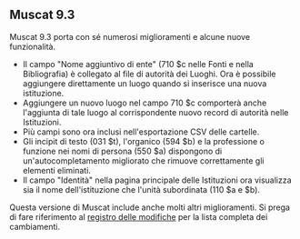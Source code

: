 ## Muscat 9.3

Muscat 9.3 porta con sé numerosi miglioramenti e alcune nuove funzionalità.

* Il campo "Nome aggiuntivo di ente" (710 $c nelle Fonti e nella Bibliografia) è collegato al file di autorità dei Luoghi. Ora è possibile aggiungere direttamente un luogo quando si inserisce una nuova istituzione.
* Aggiungere un nuovo luogo nel campo 710 $c comporterà anche l'aggiunta di tale luogo al corrispondente nuovo record di autorità nelle Istituzioni.
* Più campi sono ora inclusi nell'esportazione CSV delle cartelle.
* Gli incipit di testo (031 $t), l'organico (594 $b) e la professione o funzione nei nomi di persona (550 $a) dispongono di un'autocompletamento migliorato che rimuove correttamente gli elementi eliminati.
* Il campo "Identità" nella pagina principale delle Istituzioni ora visualizza sia il nome dell'istituzione che l'unità subordinata (110 $a e $b).

Questa versione di Muscat include anche molti altri miglioramenti. Si prega di fare riferimento al [registro delle modifiche](https://github.com/rism-ch/muscat/blob/master/CHANGELOG) per la lista completa dei cambiamenti.